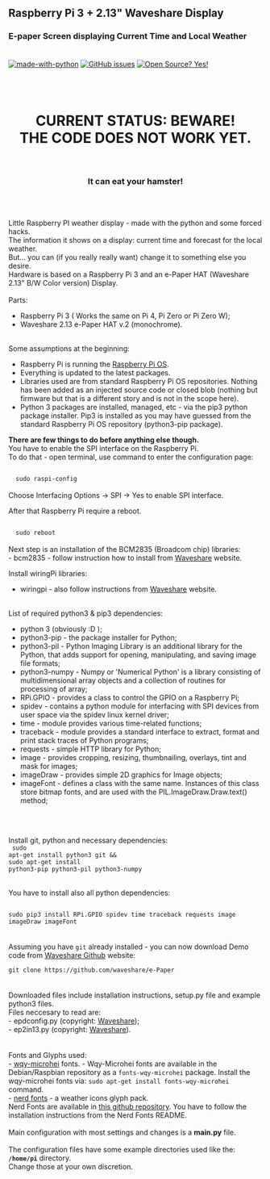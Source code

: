## Raspberry Pi 3 + 2.13" Waveshare Display
### E-paper Screen displaying Current Time and Local Weather <br><br>

[![made-with-python](https://img.shields.io/badge/Made%20with-Python-1f425f.svg)](https://www.python.org/)
[![GitHub issues](https://img.shields.io/github/issues/rkruk/RaspberryPiWeatherDisplay)](https://github.com/rkruk/RaspberryPiWeatherDisplay/issues?q=is%3Aopen)
[![Open Source? Yes!](https://badgen.net/badge/Open%20Source%20%3F/Yes%21/blue?icon=github)](https://github.com/rkruk/RaspberryPiWeatherDisplay/)

<br><br>
<h1 align="center"><b>CURRENT STATUS: BEWARE! <br>THE CODE DOES NOT WORK YET.</b></h1><br>
<h3 align="center"><b>It can eat your hamster!</b></h3> 
<br><br>

Little Raspberry PI weather display - made with the python and some forced hacks.<br> 
The information it shows on a display: current time and forecast for the local weather.<br>
But... you can (if you really really want) change it to something else you desire.<br> 
Hardware is based on a Raspberry Pi 3 and an e-Paper HAT (Waveshare 2.13" B/W Color version) Display.<br>
<br>
Parts:<br>
- Raspberry Pi 3 ( Works the same on Pi 4, Pi Zero or Pi Zero W);<br>
- Waveshare 2.13 e-Paper HAT v.2 (monochrome).<br><br>

Some assumptions at the beginning:<br>
- Raspberry Pi is running  the <a href="https://www.raspberrypi.org/downloads/raspberry-pi-os/">Raspberry Pi OS</a>.<br>
- Everything is updated to the latest packages.<br>
- Libraries used are from standard Raspberry Pi OS repositories. Nothing has been added as an injected source code or closed blob (nothing but firmware but that is a different story and is not in the scope here).<br>
- Python 3 packages are installed, managed, etc - via the pip3 python package installer. Pip3 is installed as you may have guessed from the standard Raspberry Pi OS repository (python3-pip package).<br>

<b>There are few things to do before anything else though.</b><br>
You have to enable the SPI interface on the Raspberry Pi.<br>
To do that - open terminal, use command to enter the configuration page:<br>

<code>
  sudo raspi-config
</code>
<br>
Choose Interfacing Options -> SPI -> Yes  to enable SPI interface.<br>

After that Raspberry Pi require a reboot.<br>

<code>
  sudo reboot
</code>

<br>
Next step is an installation of the BCM2835 (Broadcom chip) libraries:<br>
- bcm2835 - follow instruction how to install from <a href="https://www.waveshare.com/wiki/2.13inch_e-Paper_HAT">Waveshare</a> website.
<br>

Install wiringPi libraries:<br>
- wiringpi - also follow instructions from <a href="https://www.waveshare.com/wiki/2.13inch_e-Paper_HAT">Waveshare</a> website.<br>
<br>
List of required python3 & pip3 dependencies:<br>
<ul>
  <li>python 3 (obviously :D ); </li>
  <li>python3-pip - the package installer for Python; </li>
  <li>python3-pil - Python Imaging Library is an additional library for the Python, that adds support for opening, manipulating, and saving image file formats; </li>
  <li>python3-numpy - Numpy or 'Numerical Python' is a library consisting of multidimensional array objects and a collection of routines for processing of array; </li>
  <li>RPi.GPIO - provides a class to control the GPIO on a Raspberry Pi; </li>
  <li>spidev - contains a python module for interfacing with SPI devices from user space via the spidev linux kernel driver; </li>
  <li>time - module provides various time-related functions; </li>
  <li>traceback - module provides a standard interface to extract, format and print stack traces of Python programs; </li>
  <li>requests - simple HTTP library for Python; </li>
  <li>image - provides cropping, resizing, thumbnailing, overlays, tint and mask for images; </li>
  <li>imageDraw - provides simple 2D graphics for Image objects; </li>
  <li>imageFont - defines a class with the same name. Instances of this class store bitmap fonts, and are used with the PIL.ImageDraw.Draw.text() method; </li>
</ul>
<br>
<br>

Install git, python and necessary dependencies:<br>
<code>
sudo apt-get install python3 git && <br>sudo apt-get install python3-pip python3-pil python3-numpy
</code>
<br><br>

You have to install also all python dependencies:<br>

<code>
sudo pip3 install RPi.GPIO spidev time traceback requests image imageDraw imageFont
</code>
<br>
<br>
Assuming you have <code>git</code> already installed - you can  now download Demo code from <a href="https://github.com/waveshare/e-Paper">Waveshare Github</a> website:<br>

<code>
git clone https://github.com/waveshare/e-Paper
</code>
<br><br>
Downloaded files include installation instructions, setup.py file and example python3 files.<br>
Files neccesary to read are:<br>
- epdconfig.py (copyright: <a href="https://www.waveshare.com/wiki/2.13inch_e-Paper_HAT">Waveshare</a>);<br>
- ep2in13.py (copyright: <a href="https://www.waveshare.com/wiki/2.13inch_e-Paper_HAT">Waveshare</a>).<br><br>
<br>
Fonts and Glyphs used:<br>
- <a href="https://github.com/anthonyfok/fonts-wqy-microhei">wqy-microhei</a> fonts. - Wqy-Microhei fonts are available in the Debian/Raspbian repository as a <code>fonts-wqy-microhei</code> package. Install the wqy-microhei fonts via: <code>sudo apt-get install fonts-wqy-microhei</code> command.<br>
- <a href="https://github.com/ryanoasis/nerd-fonts">nerd fonts</a> - a weather icons glyph pack.<br>
  Nerd Fonts are available in <a href="https://github.com/ryanoasis/nerd-fonts">this github repository</a>. You have to follow the installation instructions from the Nerd Fonts README.<br>
<br>
Main configuration with most settings and changes is a <b>main.py</b> file.<br><br>
The configuration files have some example directories used like the: <b><code>/home/pi</code></b> directory.<br>
Change those at your own discretion.<br>
<br>
